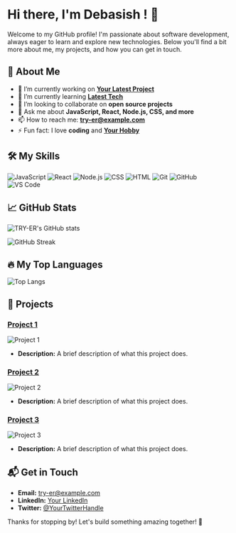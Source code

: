 # Hi there, I'm Debasish ! 👋

Welcome to my GitHub profile! I'm passionate about software development, always eager to learn and explore new technologies. Below you'll find a bit more about me, my projects, and how you can get in touch.

## 🚀 About Me

- 🔭 I’m currently working on **[Your Latest Project](https://github.com/TRY-ER/Your-Latest-Project)**
- 🌱 I’m currently learning **[Latest Tech](https://link-to-tech-resource)**
- 👯 I’m looking to collaborate on **open source projects**
- 💬 Ask me about **JavaScript, React, Node.js, CSS, and more**
- 📫 How to reach me: **[try-er@example.com](mailto:try-er@example.com)**
- ⚡ Fun fact: I love **coding** and **[Your Hobby](https://link-to-hobby-resource)**

## 🛠️ My Skills

![JavaScript](https://img.shields.io/badge/-JavaScript-000?&logo=JavaScript)
![React](https://img.shields.io/badge/-React-000?&logo=React)
![Node.js](https://img.shields.io/badge/-Node.js-000?&logo=Node.js)
![CSS](https://img.shields.io/badge/-CSS-000?&logo=CSS3)
![HTML](https://img.shields.io/badge/-HTML-000?&logo=HTML5)
![Git](https://img.shields.io/badge/-Git-000?&logo=Git)
![GitHub](https://img.shields.io/badge/-GitHub-000?&logo=GitHub)
![VS Code](https://img.shields.io/badge/-VS%20Code-000?&logo=Visual%20Studio%20Code)

## 📈 GitHub Stats

![TRY-ER's GitHub stats](https://github-readme-stats.vercel.app/api?username=TRY-ER&show_icons=true&theme=radical)

![GitHub Streak](https://github-readme-streak-stats.herokuapp.com/?user=TRY-ER&theme=radical)

## 🔥 My Top Languages

![Top Langs](https://github-readme-stats.vercel.app/api/top-langs/?username=TRY-ER&layout=compact&theme=radical)

## 📂 Projects

### [Project 1](https://github.com/TRY-ER/Project-1)
![Project 1](https://img.shields.io/github/stars/TRY-ER/Project-1?style=social)
- **Description:** A brief description of what this project does.

### [Project 2](https://github.com/TRY-ER/Project-2)
![Project 2](https://img.shields.io/github/stars/TRY-ER/Project-2?style=social)
- **Description:** A brief description of what this project does.

### [Project 3](https://github.com/TRY-ER/Project-3)
![Project 3](https://img.shields.io/github/stars/TRY-ER/Project-3?style=social)
- **Description:** A brief description of what this project does.

## 📬 Get in Touch

- **Email:** [try-er@example.com](mailto:try-er@example.com)
- **LinkedIn:** [Your LinkedIn](https://www.linkedin.com/in/your-profile)
- **Twitter:** [@YourTwitterHandle](https://twitter.com/YourTwitterHandle)

Thanks for stopping by! Let's build something amazing together! 🚀

